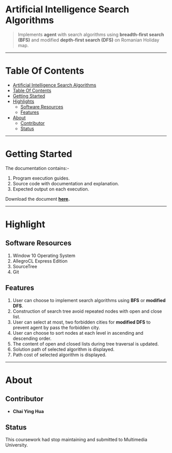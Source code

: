 Artificial Intelligence Search Algorithms
=========================================
> Implements **agent** with search algorithms using **breadth-first search (BFS)** and modified **depth-first search (DFS)** on Romanian Holiday map.

***
Table Of Contents
=================
* [Artificial Intelligence Search Algorithms](#artificial-intelligence-search-algorithms)
* [Table Of Contents](#table-of-contents)
* [Getting Started](#getting-started)
* [Highlights](#highlights)
  * [Software Resources](#software-resources)
  * [Features](#features)
* [About](#about)
  * [Contributor](#contributor)
  * [Status](#status)

***
Getting Started
===============
The documentation contains:-  
1. Program execution guides.  
2. Source code with documentation and explanation.  
3. Expected output on each execution.  

Download the document **[here](https://github.com/CodesAreHonest/search-algorithm/blob/master/documentation/AI-assignment-documentation.pdf).**

***  

Highlight
=========
Software Resources 
------------------
1. Window 10 Operating System
2. AllegroCL Express Edition 
3. SourceTree 
4. Git 

Features
--------
1. User can choose to implement search algorithms using **BFS** or **modified DFS**.  
2. Construction of search tree avoid repeated nodes with open and close list.  
3. User can select at most, two forbidden cities for **modified DFS** to prevent agent by pass the forbidden city.
4. User can choose to sort nodes at each level in ascending and descending order. 
5. The content of open and closed lists during tree traversal is updated. 
6. Solution path of selected algorithm is displayed.
7. Path cost of selected algorithm is displayed. 

***

About
=====
Contributor
-----------
- **Chai Ying Hua**

Status
------
This coursework had stop maintaining and submitted to Multimedia University. 

